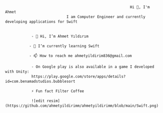                                    
                                                             Hi 👋, I'm Ahmet
                                I am Computer Engineer and currently developing applications for Swift

                
                - 👋 Hi, I’m Ahmet Yıldırım
               
               - 🌱 I’m currently learning Swift
               
               - 📫 How to reach me ahmetyildirim836@gmail.com
                
                - On Google play is also available in a game I developed with Unity:
                https://play.google.com/store/apps/details?id=com.benamadstudios.bubblesort
                
                ⚡ Fun fact Filter Coffee
                
                ![edit resim](https://github.com/ahmetyildirimm/ahmetyildirimm/blob/main/Swift.png)

                        
